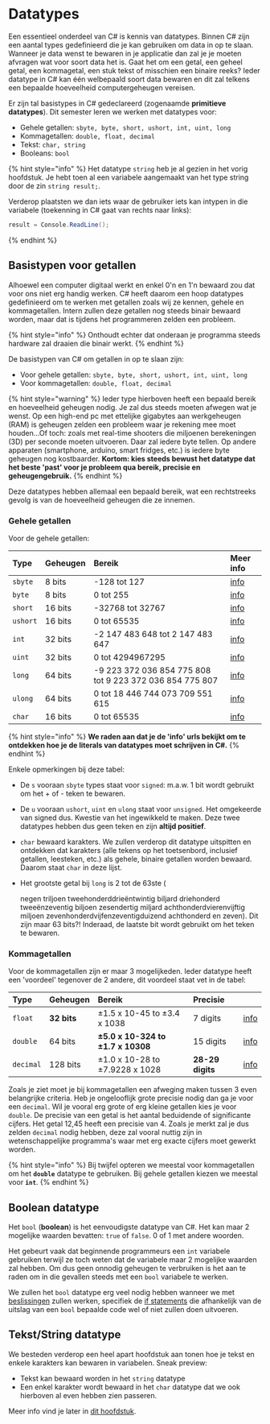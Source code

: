 # Datatypes

Een essentieel onderdeel van C\# is kennis van datatypes. Binnen C\# zijn een aantal types gedefinieerd die je kan gebruiken om data in op te slaan. Wanneer je data wenst te bewaren in je applicatie dan zal je je moeten afvragen wat voor soort data het is. Gaat het om een getal, een geheel getal, een kommagetal, een stuk tekst of misschien een binaire reeks? Ieder datatype in C\# kan één welbepaald soort data bewaren en dit zal telkens een bepaalde hoeveelheid computergeheugen vereisen.

Er zijn tal basistypes in C\# gedeclareerd \(zogenaamde **primitieve datatypes**\). Dit semester leren we werken met datatypes voor:

* Gehele getallen: `sbyte, byte, short, ushort, int, uint, long`
* Kommagetallen: `double, float, decimal`
* Tekst: `char, string`
* Booleans: `bool`

{% hint style="info" %}
Het datatype `string` heb je al gezien in het vorig hoofdstuk. Je hebt toen al een variabele aangemaakt van het type string door de zin `string result;`.

Verderop plaatsten we dan iets waar de gebruiker iets kan intypen in die variabele \(toekenning in C\# gaat van rechts naar links\):

```csharp
result = Console.ReadLine();
```
{% endhint %}

## Basistypen voor getallen

Alhoewel een computer digitaal werkt en enkel 0'n en 1'n bewaard zou dat voor ons niet erg handig werken. C\# heeft daarom een hoop datatypes gedefinieerd om te werken met getallen zoals wij ze kennen, gehele en kommagetallen. Intern zullen deze getallen nog steeds binair bewaard worden, maar dat is tijdens het programmeren zelden een probleem.

{% hint style="info" %}
Onthoudt echter dat onderaan je programma steeds hardware zal draaien die binair werkt.
{% endhint %}

De basistypen van C\# om getallen in op te slaan zijn:

* Voor gehele getallen: `sbyte, byte, short, ushort, int, uint, long`
* Voor kommagetallen: `double, float, decimal`

>

{% hint style="warning" %}
Ieder type hierboven heeft een bepaald bereik en hoeveelheid geheugen nodig. Je zal dus steeds moeten afwegen wat je wenst. Op een high-end pc met ettelijke gigabytes aan werkgeheugen \(RAM\) is geheugen zelden een probleem waar je rekening mee moet houden...Of toch: zoals met real-time shooters die miljoenen berekeningen \(3D\) per seconde moeten uitvoeren. Daar zal iedere byte tellen. Op andere apparaten \(smartphone, arduino, smart fridges, etc.\) is iedere byte geheugen nog kostbaarder. **Kortom: kies steeds bewust het datatype dat het beste 'past' voor je probleem qua bereik, precisie en geheugengebruik.**
{% endhint %}

Deze datatypes hebben allemaal een bepaald bereik, wat een rechtstreeks gevolg is van de hoeveelheid geheugen die ze innemen.

### Gehele getallen

Voor de gehele getallen:

| **Type** | **Geheugen** | **Bereik** | **Meer info** |
| :--- | :--- | :--- | :--- |
| `sbyte` | 8 bits | -128 tot 127 | [info](https://docs.microsoft.com/en-us/dotnet/csharp/language-reference/keywords/sbyte) |
| `byte` | 8 bits | 0 tot 255 | [info](https://docs.microsoft.com/en-us/dotnet/csharp/language-reference/keywords/byte) |
| `short` | 16 bits | -32768 tot 32767 | [info](https://docs.microsoft.com/en-us/dotnet/csharp/language-reference/keywords/short) |
| `ushort` | 16 bits | 0 tot 65535 | [info](https://docs.microsoft.com/en-us/dotnet/csharp/language-reference/keywords/ushort) |
| `int` | 32 bits | -2 147 483 648 tot 2 147 483 647 | [info](https://docs.microsoft.com/en-us/dotnet/csharp/language-reference/keywords/int) |
| `uint` | 32 bits | 0 tot 4294967295 | [info](https://docs.microsoft.com/en-us/dotnet/csharp/language-reference/keywords/uint) |
| `long` | 64 bits | -9 223 372 036 854 775 808 tot 9 223 372 036 854 775 807 | [info](https://docs.microsoft.com/en-us/dotnet/csharp/language-reference/keywords/long) |
| `ulong` | 64 bits | 0 tot 18 446 744 073 709 551 615 | [info](https://docs.microsoft.com/en-us/dotnet/csharp/language-reference/keywords/long) |
| `char` | 16 bits | 0 tot 65535 | [info](https://docs.microsoft.com/en-us/dotnet/csharp/language-reference/keywords/char) |

{% hint style="info" %}
**We raden aan dat je de 'info' urls bekijkt om te ontdekken hoe je de literals van datatypes moet schrijven in C\#.**
{% endhint %}

Enkele opmerkingen bij deze tabel:

* De `s` vooraan `sbyte` types staat voor `signed`: m.a.w. 1 bit wordt gebruikt om het + of - teken te bewaren. 
* De `u` vooraan `ushort`, `uint` en `ulong` staat voor `unsigned`. Het omgekeerde van signed dus. Kwestie van het ingewikkeld te maken. Deze twee datatypes hebben dus geen teken en zijn **altijd positief**.
* `char` bewaard karakters. We zullen verderop dit datatype uitspitten en ontdekken dat karakters \(alle tekens op het toetsenbord, inclusief getallen, leesteken, etc.\) als gehele, binaire getallen worden bewaard. Daarom staat `char` in deze lijst.
* Het grootste getal bij `long` is 2 tot de 63ste \(

  negen triljoen tweehonderddrieëntwintig biljard driehonderd tweeënzeventig biljoen zesendertig miljard achthonderdvierenvijftig miljoen zevenhonderdvijfenzeventigduizend achthonderd en zeven\). Dit zijn maar 63 bits?! Inderaad, de laatste bit wordt gebruikt om het teken te bewaren.

### Kommagetallen

Voor de kommagetallen zijn er maar 3 mogelijkeden. Ieder datatype heeft een 'voordeel' tegenover de 2 andere, dit voordeel staat vet in de tabel:

| **Type** | **Geheugen** | **Bereik** | **Precisie** |  |
| :--- | :--- | :--- | :--- | :--- |
| `float` | **32 bits** | ±1.5 x 10-45 to ±3.4 x 1038 | 7 digits | [info](https://docs.microsoft.com/en-us/dotnet/csharp/language-reference/keywords/float) |
| `double` | 64 bits | **±5.0 x 10-324 to ±1.7 x 10308** | 15 digits | [info](https://docs.microsoft.com/en-us/dotnet/csharp/language-reference/keywords/double) |
| `decimal` | 128 bits | ±1.0 x 10-28 to ±7.9228 x 1028 | **28-29 digits** | [info](https://docs.microsoft.com/en-us/dotnet/csharp/language-reference/keywords/decimal) |

Zoals je ziet moet je bij kommagetallen een afweging maken tussen 3 even belangrijke criteria. Heb je ongelooflijk grote precisie nodig dan ga je voor een `decimal`. Wil je vooral erg grote of erg kleine getallen kies je voor `double`. De precisie van een getal is het aantal beduidende of significante cijfers. Het getal 12,45 heeft een precisie van 4. Zoals je merkt zal je dus zelden `decimal` nodig hebben, deze zal vooral nuttig zijn in wetenschappelijke programma's waar met erg exacte cijfers moet gewerkt worden.

{% hint style="info" %}
Bij twijfel opteren we meestal voor kommagetallen om het **`double`** datatype te gebruiken. Bij gehele getallen kiezen we meestal voor **`int`**.
{% endhint %}

## Boolean datatype

Het `bool` \(**boolean**\) is het eenvoudigste datatype van C\#. Het kan maar 2 mogelijke waarden bevatten: `true` of `false`. 0 of 1 met andere woorden.

Het gebeurt vaak dat beginnende programmeurs een `int` variabele gebruiken terwijl ze toch weten dat de variabele maar 2 mogelijke waarden zal hebben. Om dus geen onnodig geheugen te verbruiken is het aan te raden om in die gevallen steeds met een `bool` variabele te werken.

We zullen het `bool` datatype erg veel nodig hebben wanneer we met [beslissingen](../h4-beslissingen/0_beslissingen_intro.md) zullen werken, specifiek de [if statements](../h4-beslissingen/0_if.md) die afhankelijk van de uitslag van een `bool` bepaalde code wel of niet zullen doen uitvoeren.

## Tekst/String datatype

We besteden verderop een heel apart hoofdstuk aan tonen hoe je tekst en enkele karakters kan bewaren in variabelen. Sneak preview:

* Tekst kan bewaard worden in het `string` datatype
* Een enkel karakter wordt bewaard in het `char` datatype dat we ook hierboven al even hebben zien passeren.

Meer info vind je later in [dit hoofdstuk](../h2-tekst-in-code/5_chars_strings.md).

